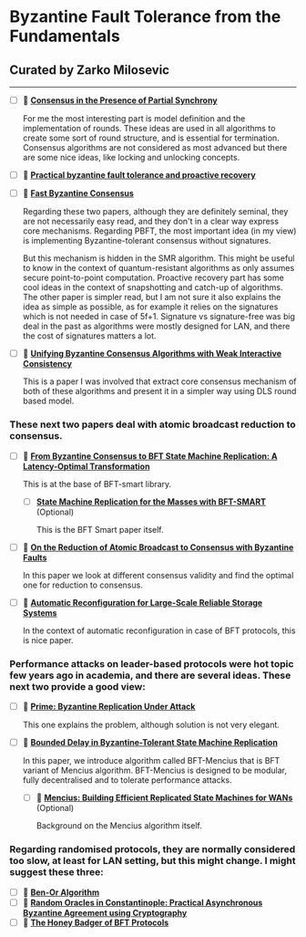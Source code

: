 # Byzantine Fault Tolerance from the Fundamentals
## Curated by Zarko Milosevic

---

- [ ] 📝 [**Consensus in the Presence of Partial Synchrony**](https://groups.csail.mit.edu/tds/papers/Lynch/jacm88.pdf)

    For me the most interesting part is model definition and the implementation of rounds. These ideas are used in all algorithms to create some sort of round structure, and is essential for termination. Consensus algorithms are not considered as most advanced but there are some nice ideas, like locking and unlocking concepts.
        
- [ ] 📝 [**Practical byzantine fault tolerance and proactive recovery**](http://www.pmg.csail.mit.edu/papers/bft-tocs.pdf)

- [ ] 📝 [**Fast Byzantine Consensus**](http://www.cs.cornell.edu/lorenzo/papers/Martin06Fast.pdf)

    Regarding these two papers, although they are definitely seminal, they are not necessarily easy read, and they don't in a clear way express core mechanisms. Regarding PBFT, the most important idea (in my view) is implementing Byzantine-tolerant consensus without signatures.

    But this mechanism is hidden in the SMR algorithm. This might be useful to know in the context of quantum-resistant algorithms as only assumes secure point-to-point computation. Proactive recovery part has some cool ideas in the context of snapshotting and catch-up of algorithms. The other paper is simpler read, but I am not sure it also explains the idea as simple as possible, as for example it relies on the signatures which is not needed in case of 5f+1. Signature vs signature-free was big deal in the past as algorithms were mostly designed for LAN, and there the cost of signatures matters a lot.

- [ ] 📝 [**Unifying Byzantine Consensus Algorithms with Weak Interactive Consistency**](https://infoscience.epfl.ch/record/140295)
        
    This is a paper I was involved that extract core consensus mechanism of both of these algorithms and present it in a simpler way using DLS round based model.


### These next two papers deal with atomic broadcast reduction to consensus.

- [ ] 📝 [**From Byzantine Consensus to BFT State Machine Replication: A Latency-Optimal Transformation**](https://www.semanticscholar.org/paper/From-Byzantine-Consensus-to-BFT-State-Machine-A-Sousa-Bessani/fa27f4e4b2d8e62a70a1cebf3b352057c1b6527b)

    This is at the base of BFT-smart library.

    - [ ] [**State Machine Replication for the Masses with BFT-SMART**](http://www.di.fc.ul.pt/~bessani/publications/dsn14-bftsmart.pdf) (Optional)
  
        This is the BFT Smart paper itself.

- [ ] 📝 [**On the Reduction of Atomic Broadcast to Consensus with Byzantine Faults**](http://citeseerx.ist.psu.edu/viewdoc/download?doi=10.1.1.363.5421&rep=rep1&type=pdf)

    In this paper we look at different consensus validity and find the optimal one for reduction to consensus.

- [ ] 📝 [**Automatic Reconfiguration for Large-Scale Reliable Storage Systems**](http://www.pmg.csail.mit.edu/papers/tdsc12.pdf)

    In the context of automatic reconfiguration in case of BFT protocols, this is nice paper.

### Performance attacks on leader-based protocols were hot topic few years ago in academia, and there are several ideas. These next two provide a good view:

- [ ] 📝 [**Prime: Byzantine Replication Under Attack**](http://www.cnds.jhu.edu/pub/papers/Prime_tdsc_accepted.pdf)

    This one explains the problem, although solution is not very elegant.

- [ ] 📝 [**Bounded Delay in Byzantine-Tolerant State Machine Replication**](http://citeseerx.ist.psu.edu/viewdoc/download?doi=10.1.1.363.4986&rep=rep1&type=pdf)

    In this paper, we introduce algorithm called BFT-Mencius that is BFT variant of Mencius algorithm.  BFT-Mencius is designed to be modular, fully decentralised and to tolerate performance attacks.

    - [ ] 📝 [**Mencius: Building Efficient Replicated State Machines for WANs**](https://www.usenix.org/legacy/event/osdi08/tech/full_papers/mao/mao_html/index.html) (Optional)

        Background on the Mencius algorithm itself.

### Regarding randomised protocols, they are normally considered too slow, at least for LAN setting, but this might change. I might suggest these three:

- [ ] 📝 [**Ben-Or Algorithm**](https://allquantor.at/blockchainbib/pdf/ben1983another.pdf)
- [ ] 📝 [**Random Oracles in Constantinople: Practical Asynchronous Byzantine Agreement using Cryptography**](https://allquantor.at/blockchainbib/pdf/cachin2000random.pdf)
- [ ] 📝 [**The Honey Badger of BFT Protocols**](https://eprint.iacr.org/2016/199.pdf)